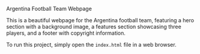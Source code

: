 Argentina Football Team Webpage

This is a beautiful webpage for the Argentina football team, featuring a hero section with a background image, a features section showcasing three players, and a footer with copyright information.

To run this project, simply open the `index.html` file in a web browser.